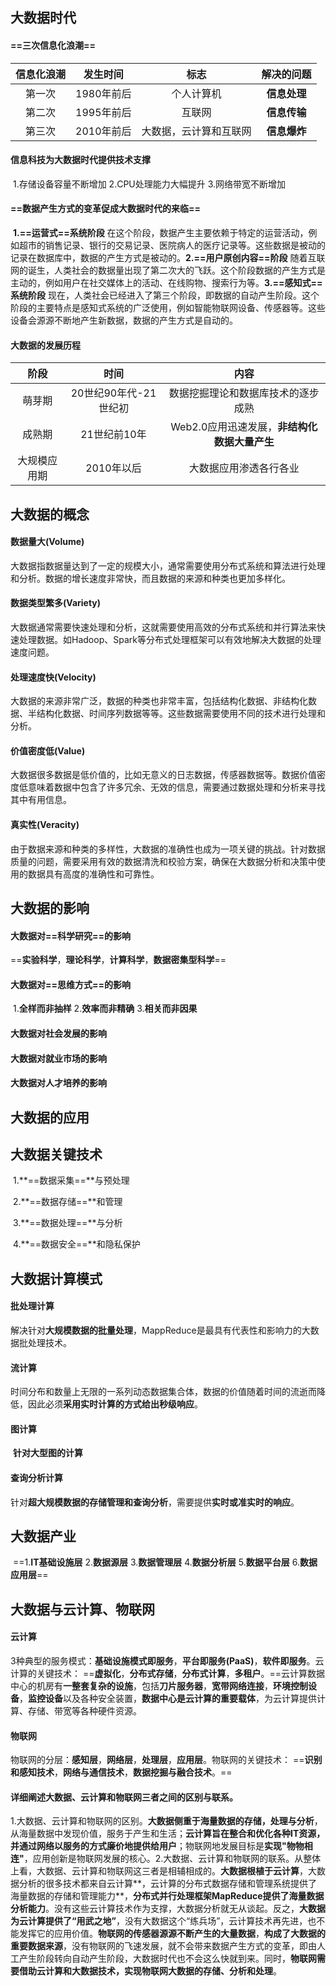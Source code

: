 ## 大数据时代

#### ==三次信息化浪潮==

| 信息化浪潮 |  发生时间  |          标志          |  解决的问题  |
| :--------: | :--------: | :--------------------: | :----------: |
|   第一次   | 1980年前后 |       个人计算机       | **信息处理** |
|   第二次   | 1995年前后 |         互联网         | **信息传输** |
|   第三次   | 2010年前后 | 大数据，云计算和互联网 | **信息爆炸** |

#### 信息科技为大数据时代提供技术支撑

​	1.存储设备容量不断增加 2.CPU处理能力大幅提升 3.网络带宽不断增加

#### ==数据产生方式的变革促成大数据时代的来临==

​	**1.==运营式==系统阶段**
​		在这个阶段，数据产生主要依赖于特定的运营活动，例如超市的销售记录、银行的交易记录、医院病人的医疗记录等。这些数据是被动的记录在数据库中，数据的产生方式是被动的。
​	**2.==用户原创内容==阶段** 
​		随着互联网的诞生，人类社会的数据量出现了第二次大的飞跃。这个阶段数据的产生方式是主动的，例如用户在社交媒体上的活动、在线购物、搜索行为等。
​	**3.==感知式==系统阶段**
​		现在，人类社会已经进入了第三个阶段，即数据的自动产生阶段。这个阶段的主要特点是感知式系统的广泛使用，例如智能物联网设备、传感器等。这些设备会源源不断地产生新数据，数据的产生方式是自动的。

#### 大数据的发展历程

|     阶段     |         时间          |                     内容                     |
| :----------: | :-------------------: | :------------------------------------------: |
|    萌芽期    | 20世纪90年代-21世纪初 |      数据挖掘理论和数据库技术的逐步成熟      |
|    成熟期    |     21世纪前10年      | Web2.0应用迅速发展，**非结构化数据大量产生** |
| 大规模应用期 |      2010年以后       |            大数据应用渗透各行各业            |

## 大数据的概念

#### 数据量大(Volume)

​	大数据指数据量达到了一定的规模大小，通常需要使用分布式系统和算法进行处理和分析。数据的增长速度非常快，而且数据的来源和种类也更加多样化。

#### 数据类型繁多(Variety)

​	大数据通常需要快速处理和分析，这就需要使用高效的分布式系统和并行算法来快速处理数据。如Hadoop、Spark等分布式处理框架可以有效地解决大数据的处理速度问题。

#### 处理速度快(Velocity)

​	大数据的来源非常广泛，数据的种类也非常丰富，包括结构化数据、非结构化数据、半结构化数据、时间序列数据等等。这些数据需要使用不同的技术进行处理和分析。

#### 价值密度低(Value)

​	大数据很多数据是低价值的，比如无意义的日志数据，传感器数据等。数据价值密度低意味着数据中包含了许多冗余、无效的信息，需要通过数据处理和分析来寻找其中有用信息。

#### 真实性(Veracity)

​	由于数据来源和种类的多样性，大数据的准确性也成为一项关键的挑战。针对数据质量的问题，需要采用有效的数据清洗和校验方案，确保在大数据分析和决策中使用的数据具有高度的准确性和可靠性。

## 大数据的影响

#### 大数据对==科学研究==的影响

​	==**实验科学**，**理论科学**，**计算科学**，**数据密集型科学**==

#### 大数据对==思维方式==的影响

​	1.**全样而非抽样** 2.**效率而非精确** 3.**相关而非因果**

#### 大数据对社会发展的影响

#### 大数据对就业市场的影响

#### 大数据对人才培养的影响

## 大数据的应用

## 大数据关键技术

​	1.**==数据采集==**与预处理

​	2.**==数据存储==**和管理

​	3.**==数据处理==**与分析

​	4.**==数据安全==**和隐私保护

## 大数据计算模式

#### 批处理计算

​	解决针对**大规模数据的批量处理**，MappReduce是最具有代表性和影响力的大数据批处理技术。

#### 流计算

​	时间分布和数量上无限的一系列动态数据集合体，数据的价值随着时间的流逝而降低，因此必须**采用实时计算的方式给出秒级响应**。

#### 图计算

​	**针对大型图的计算**

#### 查询分析计算

​	针对**超大规模数据的存储管理和查询分析**，需要提供**实时或准实时的响应**。

## 大数据产业

​	==1.**IT基础设施层** 2.**数据源层** 3.**数据管理层** 4.**数据分析层** 5.**数据平台层** 6.**数据应用层**==

## 大数据与云计算、物联网

#### 云计算

​	3种典型的服务模式：**基础设施模式即服务**，**平台即服务(PaaS)**，**软件即服务**。
​	云计算的关键技术：
​		==**虚拟化**，**分布式存储**，**分布式计算**，**多租户**。==
​	云计算数据中心的机房有**一整套复杂的设施**，包括**刀片服务器**，**宽带网络连接**，**环境控制设备**，**监控设备**以及各种安全装置，**数据中心是云计算的重要载体**，为云计算提供计算、存储、带宽等各种硬件资源。

#### 物联网

​	物联网的分层：**感知层**，**网络层**，**处理层**，**应用层**。
​	物联网的关键技术：
​		==**识别和感知技术**，**网络与通信技术**，**数据挖掘与融合技术**。==

#### 详细阐述大数据、云计算和物联网三者之间的区别与联系。

​	1.大数据、云计算和物联网的区别。**大数据侧重于海量数据的存储，处理与分析**，从海量数据中发现价值，服务于产生和生活；**云计算旨在整合和优化各种IT资源，并通过网络以服务的方式廉价地提供给用户**；物联网地发展目标是**实现"物物相连"**，应用创新是物联网发展的核心。
​	2.大数据、云计算和物联网的联系。从整体上看，大数据、云计算和物联网这三者是相辅相成的。**大数据根植于云计算**，大数据分析的很多技术都来自云计算**，云计算的分布式数据存储和管理系统提供了海量数据的存储和管理能力**，**分布式并行处理框架MapReduce提供了海量数据分析能力**。没有这些云计算技术作为支撑，大数据分析就无从谈起。反之，**大数据为云计算提供了“用武之地”**，没有大数据这个“练兵场”，云计算技术再先进，也不能发挥它的应用价值。**物联网的传感器源源不断产生的大量数据**，**构成了大数据的重要数据来源**，没有物联网的飞速发展，就不会带来数据产生方式的变革，即由人工产生阶段转向自动产生阶段，大数据时代也不会这么快就到来。同时，**物联网需要借助云计算和大数据技术，实现物联网大数据的存储、分析和处理**。

